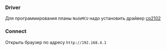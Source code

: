 ### Driver

Для программирования планы `NodeMCU` надо установить драйвер [cp2102](https://www.silabs.com/developers/usb-to-uart-bridge-vcp-drivers)

### Connect

Открыть браузер по адресу `http://192.168.4.1`
